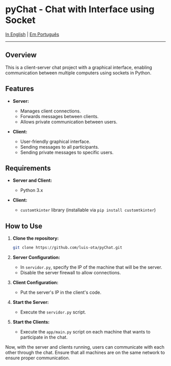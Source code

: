 # pyChat - Chat with Interface using Socket

[In English](README.md) | [Em Português](README_PTBR.md)

---

## Overview

This is a client-server chat project with a graphical interface, enabling communication between multiple computers using sockets in Python.

## Features

- **Server:**
  - Manages client connections.
  - Forwards messages between clients.
  - Allows private communication between users.

- **Client:**
  - User-friendly graphical interface.
  - Sending messages to all participants.
  - Sending private messages to specific users.

## Requirements

- **Server and Client:**
  - Python 3.x

- **Client:**
  - `customtkinter` library (installable via `pip install customtkinter`)

## How to Use

1. **Clone the repository:**

   ```bash
   git clone https://github.com/luis-ota/pyChat.git
   ```

2. **Server Configuration:**
   - In `servidor.py`, specify the IP of the machine that will be the server.
   - Disable the server firewall to allow connections.

3. **Client Configuration:**
   - Put the server's IP in the client's code.

4. **Start the Server:**
   - Execute the `servidor.py` script.

5. **Start the Clients:**
   - Execute the `app/main.py` script on each machine that wants to participate in the chat.

Now, with the server and clients running, users can communicate with each other through the chat. Ensure that all machines are on the same network to ensure proper communication.
